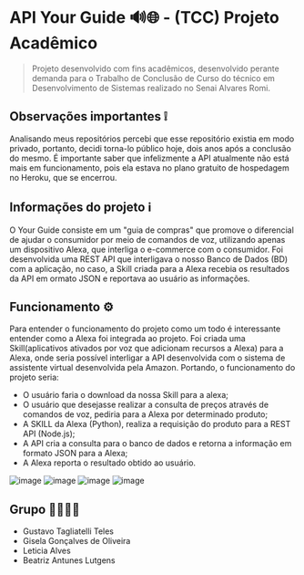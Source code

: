 # API Your Guide 🔊🌐 - (TCC) Projeto Acadêmico
> Projeto desenvolvido com fins acadêmicos, desenvolvido perante demanda para o Trabalho de Conclusão de Curso do técnico em Desenvolvimento de Sistemas realizado no Senai Alvares Romi.

## Observações importantes ❕
Analisando meus repositórios percebi que esse repositório existia em modo privado, portanto, decidi torna-lo público hoje, dois anos após a conclusão do mesmo.
É importante saber que infelizmente a API atualmente não está mais em funcionamento, pois ela estava no plano gratuito de hospedagem no Heroku, que se encerrou.

## Informações do projeto ℹ️
O Your Guide consiste em um "guia de compras" que promove o diferencial de ajudar o consumidor por meio de comandos de voz, utilizando apenas um dispositivo Alexa, que interliga o e-commerce com o consumidor.
Foi desenvolvida uma REST API que interligava o nosso Banco de Dados (BD) com a aplicação, no caso, a Skill criada para a Alexa recebia os resultados da API em ormato JSON e reportava ao usuário as informações.

## Funcionamento ⚙️
Para entender o funcionamento do projeto como um todo é interessante entender como a Alexa foi integrada ao projeto.
Foi criada uma Skill(aplicativos ativados por voz que adicionam recursos a Alexa) para a Alexa, onde seria possível interligar a API desenvolvida com o sistema de assistente virtual desenvolvida pela Amazon.
Portando, o funcionamento do projeto seria:
- O usuário faria o download da nossa Skill para a alexa;
- O usuário que desejasse realizar a consulta de preços através de comandos de voz, pediria para a Alexa por determinado produto;
- A SKILL da Alexa (Python), realiza a requisição do produto para a REST API (Node.js);
- A API cria a consulta para o banco de dados e retorna a informação em formato JSON para a Alexa;
- A Alexa reporta o resultado obtido ao usuário.

![image](https://github.com/user-attachments/assets/be798f2e-68c3-4f8d-99da-0eb50d66132b)
![image](https://github.com/user-attachments/assets/f9f1ee10-d07e-45c8-b82c-61be8cf66ca9)
![image](https://github.com/user-attachments/assets/f29ba63a-81fd-428f-acb9-94623ad28580)
![image](https://github.com/user-attachments/assets/83689b00-b21d-4a08-aa1c-94247116ea9a)

## Grupo 👨👩👩👩
- Gustavo Tagliatelli Teles
- Gisela Gonçalves de Oliveira
- Leticia Alves
- Beatriz Antunes Lutgens
